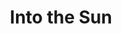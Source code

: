 ---
pid: ch93
title: Into the Sun
location_transcription: City Hall
coordinates: "[-75.1657883, 39.9523789]"
zipcode: 
gen_neighborhood: 
neighborhood: 
outside_phl: 
age: 
age_range: 
instagram: 
image_file_name: ch_93.jpg
proposal_transcription: |-
  -Chains being broken
  -Looking forward to new things
  -Chariot riding towards the sun.
  -Empty chariot people can sit in.
topic: Unknown
topic_summary: '0'
type: Interactive
keywords_other: 
credit: Canon SC1811
image_labels: 
twitter: 
facebook: 
permalink: "/monuments/ch93/"
layout: item-page
---